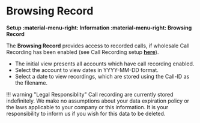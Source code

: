 # Browsing Record
**Setup :material-menu-right: Information :material-menu-right: Browsing Record**

The **Browsing Record** provides access to recorded calls, if wholesale Call Recording has been enabled (see Call Recording setup [**here**](https://docs.connexcs.com/customer/routing/#call-recording)). 

* The initial view presents all accounts which have call recording enabled.
* Select the account to view dates in YYYY-MM-DD format.
* Select a date to view recordings, which are stored using the Call-ID as the filename.

!!! warning "Legal Responsiblity"
    Call recording are currently stored indefinitely. We make no assumptions about your data expiration policy or the laws applicable to your company or this information. It is your responsibility to inform us if you wish for this data to be deleted.
